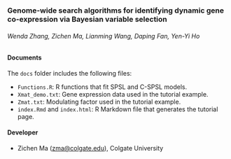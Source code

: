 ### Genome-wide search algorithms for identifying dynamic gene co-expression via Bayesian variable selection

###### Wenda Zhang, Zichen Ma, Lianming Wang, Daping Fan, Yen-Yi Ho

#### Documents

The `docs` folder includes the following files:

* `Functions.R`: R functions that fit SPSL and C-SPSL models.
* `Xmat_demo.txt`: Gene expression data used in the tutorial example.
* `Zmat.txt`: Modulating factor used in the tutorial example.
* `index.Rmd` and `index.html`: R Markdown file that generates the tutorial page.

#### Developer

* Zichen Ma (zma@colgate.edu), Colgate University
